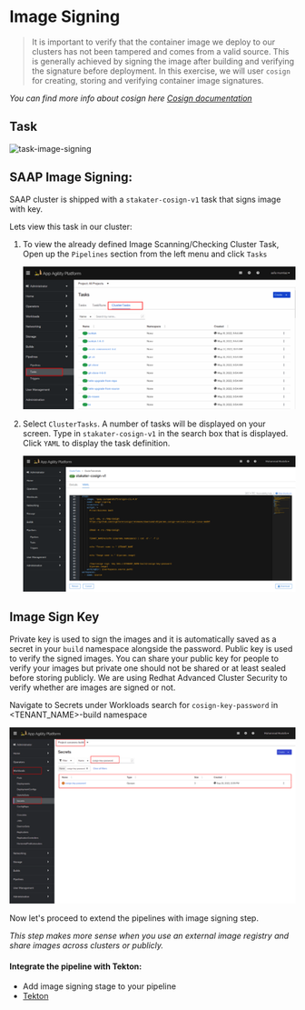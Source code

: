 # Image Signing

> It is important to verify that the container image we deploy to our clusters has not been tampered and comes from a valid source. This is generally achieved by signing the image after building and verifying the signature before deployment. In this exercise, we will user `cosign` for creating, storing and verifying container image signatures.

_You can find more info about cosign here <span style="color:blue;">[Cosign documentation](https://docs.sigstore.dev/cosign/overview/)_</span>

## Task

![task-image-signing](./images/task-image-signing.png)

## SAAP Image Signing:

SAAP cluster is shipped with a `stakater-cosign-v1` task that signs image with key.

Lets view this task in our cluster:

1. To view the already defined Image Scanning/Checking Cluster Task, Open up the `Pipelines` section from the left menu and click `Tasks`

   ![cluster-tasks](./images/cluster-tasks.png)
    
2. Select `ClusterTasks`. A number of tasks will be displayed on your screen. Type in `stakater-cosign-v1` in the search box that is displayed. Click `YAML` to display the task definition.

    ![stakater-cosign](./images/stakater-cosign-yaml.png)


## Image Sign Key

Private key is used to sign the images and it is automatically saved as a secret in your `build` namespace alongside the password. Public key is used to verify the signed images. You can share your public key for people to verify your images but private one should not be shared or at least sealed before storing publicly. We are using Redhat Advanced Cluster Security to verify whether are images are signed or not.   

Navigate to Secrets under Workloads search for `cosign-key-password` in <TENANT_NAME>-build namespace

![cosign-secret](images/cosign-secret.png)

Now let's proceed to extend the pipelines with image signing step.

_This step makes more sense when you use an external image registry and share images across clusters or publicly._

#### Integrate the pipeline with Tekton:

- Add image signing stage to your pipeline
- <span style="color:blue;">[Tekton](8b-tekton.md)</span> 
